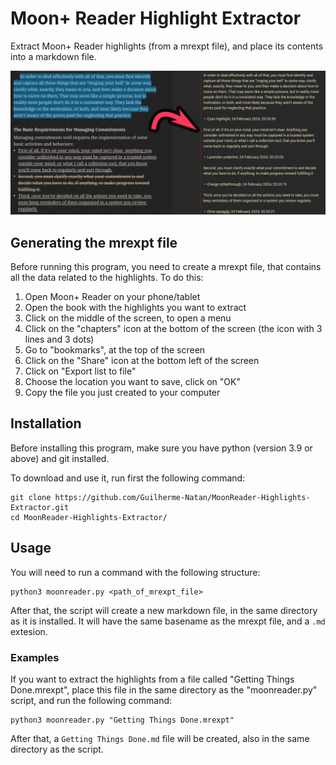 # Moon+ Reader Highlight Extractor

Extract Moon+ Reader highlights (from a mrexpt file), and place its contents into a markdown file.

![](example.png)

## Generating the mrexpt file

Before running this program, you need to create a mrexpt file, that contains all the data related to the highlights. To do this:

1. Open Moon+ Reader on your phone/tablet
2. Open the book with the highlights you want to extract
3. Click on the middle of the screen, to open a menu
4. Click on the "chapters" icon at the bottom of the screen (the icon with 3 lines and 3 dots)
5. Go to "bookmarks", at the top of the screen
6. Click on the "Share" icon at the bottom left of the screen
7. Click on "Export list to file"
8. Choose the location you want to save, click on "OK"
9. Copy the file you just created to your computer

## Installation

Before installing this program, make sure you have python (version 3.9 or above) and git installed.

To download and use it, run first the following command:
```
git clone https://github.com/Guilherme-Natan/MoonReader-Highlights-Extractor.git
cd MoonReader-Highlights-Extractor/
```

## Usage

You will need to run a command with the following structure:
```
python3 moonreader.py <path_of_mrexpt_file>
```

After that, the script will create a new markdown file, in the same directory as it is installed. It will have the same basename as the mrexpt file, and a `.md` extesion.

### Examples

If you want to extract the highlights from a file called "Getting Things Done.mrexpt", place this file in the same directory as the "moonreader.py" script, and run the following command:

```
python3 moonreader.py "Getting Things Done.mrexpt"
```

After that, a `Getting Things Done.md` file will be created, also in the same directory as the script.
